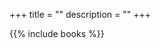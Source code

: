 +++
title = ""
description = ""
+++

<div id="blog-content"  style="display:none">  {{% include blog  %}} </div>
<div id="music-content" style="display:none">  {{% include music %}} </div>
<div id="books-content" style="display:block"> {{% include books %}} </div>
<div id="about-content" style="display:none">  {{% include about %}} </div>